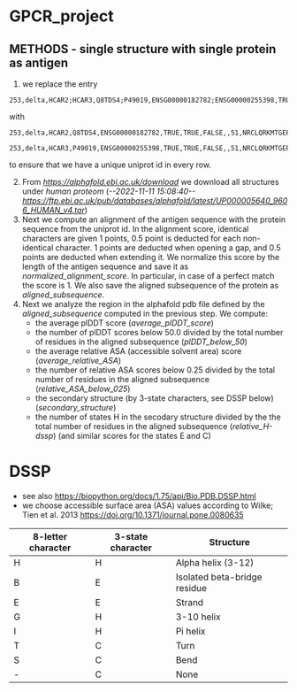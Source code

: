 # GPCR_project

## METHODS - single structure with single protein as antigen

1) we replace the entry 
```
253,delta,HCAR2;HCAR3,Q8TDS4;P49019,ENSG00000182782;ENSG00000255398,TRUE,TRUE,FALSE,,51,NRCLQRKMTGEPDNNRSTSVELTGDPNKTRGAPEALMANSGEPWSPSYLGP
```
with 
```
253,delta,HCAR2,Q8TDS4,ENSG00000182782,TRUE,TRUE,FALSE,,51,NRCLQRKMTGEPDNNRSTSVELTGDPNKTRGAPEALMANSGEPWSPSYLGP

253,delta,HCAR3,P49019,ENSG00000255398,TRUE,TRUE,FALSE,,51,NRCLQRKMTGEPDNNRSTSVELTGDPNKTRGAPEALMANSGEPWSPSYLGP
```
to ensure that we have a unique uniprot id in every row.

2) From *https://alphafold.ebi.ac.uk/download* we download all structures under *human proteom* (*--2022-11-11 15:08:40--  https://ftp.ebi.ac.uk/pub/databases/alphafold/latest/UP000005640_9606_HUMAN_v4.tar*)
3) Next we compute an alignment of the antigen sequence with the protein sequence from the uniprot id. In the alignment score, identical characters are given 1 points, 0.5 point is deducted for each non-identical character. 1 points are deducted when opening a gap, and 0.5 points are deducted when extending it. We normalize this score by the length of the antigen sequence and save it as *normalized_alignment_score*. In particular, in case of a perfect match the score is 1. We also save the aligned subsequence of the protein as *aligned_subsequence*.
4) Next we analyze the region in the alphafold pdb file defined by the *aligned_subsequence* computed in the previous step. We compute:
    + the average plDDT score (*average_plDDT_score*)
    + the number of plDDT scores below 50.0 divided by the total number of residues in the aligned subsequence (*plDDT_below_50*)
    + the average relative ASA (accessible solvent area) score (*average_relative_ASA*)
    + the number of relative ASA scores below 0.25 divided by the total number of residues in the aligned subsequence (*relative_ASA_below_025*)
    + the secondary structure (by 3-state characters, see DSSP below) (*secondary_structure*)
    + the number of states H in the secodary structure divided by the the total number of residues in the aligned subsequence (*relative_H-dssp*) (and similar scores for the states E and C)



# DSSP
+ see also https://biopython.org/docs/1.75/api/Bio.PDB.DSSP.html
+ we choose accessible surface area (ASA) values according to Wilke; Tien et al. 2013 https://doi.org/10.1371/journal.pone.0080635

| 8-letter character | 3-state character | Structure                    |
|--------------------|-------------------|------------------------------|
| H                  | H                 | Alpha helix (3-12)           |
| B                  | E                 | Isolated beta-bridge residue |
| E                  | E                 | Strand                       |
| G                  | H                 | 3-10 helix                   |
| I                  | H                 | Pi helix                     |
| T                  | C                 | Turn                         |
| S                  | C                 | Bend                         |
| -                  | C                 | None                         |